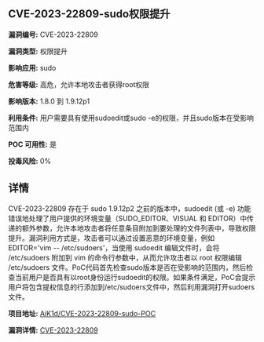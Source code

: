 ## CVE-2023-22809-sudo权限提升

**漏洞编号:** CVE-2023-22809

**漏洞类型:** 权限提升

**影响应用:** sudo

**危害等级:** 高危，允许本地攻击者获得root权限

**影响版本:** 1.8.0 到 1.9.12p1

**利用条件:** 用户需要具有使用sudoedit或sudo -e的权限，并且sudo版本在受影响范围内

**POC 可用性:** 是

**投毒风险:** 0%

## 详情

CVE-2023-22809 存在于 sudo 1.9.12p2 之前的版本中，sudoedit (或 -e) 功能错误地处理了用户提供的环境变量（SUDO_EDITOR、VISUAL 和 EDITOR）中传递的额外参数，允许本地攻击者将任意条目附加到要处理的文件列表中，导致权限提升。漏洞利用方式是，攻击者可以通过设置恶意的环境变量，例如 EDITOR='vim -- /etc/sudoers'，当使用 sudoedit 编辑文件时，会将 /etc/sudoers 附加到 vim 的命令行参数中，从而允许攻击者以 root 权限编辑 /etc/sudoers 文件。PoC代码首先检查sudo版本是否在受影响的范围内，然后检查当前用户是否具有以root身份运行sudoedit的权限。如果条件满足，PoC会提示用户将包含提权信息的行添加到/etc/sudoers文件中，然后利用漏洞打开sudoers文件。

**项目地址:** [AiK1d/CVE-2023-22809-sudo-POC](https://github.com/AiK1d/CVE-2023-22809-sudo-POC)

**漏洞详情:** [CVE-2023-22809](https://nvd.nist.gov/vuln/detail/CVE-2023-22809)